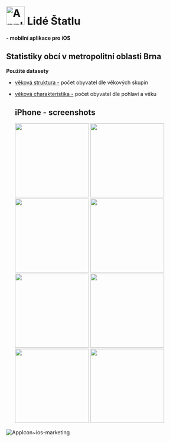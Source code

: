 # <img src="https://github.com/user-attachments/assets/6bc52aeb-14eb-4011-a976-53147967a16b" alt="AppIcon" width="50" height="50" />  Lidé Štatlu
#### - mobilní aplikace pro iOS

## Statistiky obcí v metropolitní oblasti Brna

**Použité datasety**
- [věková struktura -](https://data.brno.cz/datasets/mestobrno::v%C4%9Bkov%C3%A1-struktura-a-index-st%C3%A1%C5%99%C3%AD-v-obc%C3%ADch-bmo-age-structure-and-age-index-in-bma-municipal/explore?location=0.039516%2C16.635582%2C0.00&showTable=true) počet obyvatel dle věkových skupin
- [věková charakteristika -](https://data.brno.cz/datasets/mestobrno::v%C4%9Bkov%C3%A9-charakteristiky-obyvatelstva-bmo-age-characteristics-of-the-population-of-bma/explore?location=0.000004%2C16.635582%2C0.00&showTable=true) počet obyvatel dle pohlaví a věku

  ## iPhone - screenshots

  <img src="https://github.com/user-attachments/assets/9d800979-644c-4213-a742-2fd85a64507c" alt="" width="200" />
  <img src="https://github.com/user-attachments/assets/e24ff3cb-1e61-43ce-988c-cd26e0720fb3" alt="" width="200" />
  <img src="https://github.com/user-attachments/assets/7460e45c-c539-4fd9-b161-48f9b7e05612" alt="" width="200" />
  <img src="https://github.com/user-attachments/assets/7b12d1fa-b8e5-446e-98b0-171c3295b49e" alt="" width="200" />
  <img src="https://github.com/user-attachments/assets/0a479231-8323-41c0-805e-98ee095e8b63" alt="" width="200" />
  <img src="https://github.com/user-attachments/assets/21d39c5c-d775-4b6f-929f-e55c32940eec" alt="" width="200" />
  <img src="https://github.com/user-attachments/assets/d6c197ca-4ce8-4d63-ba35-8dd2301ca137" alt="" width="200" />
  <img src="https://github.com/user-attachments/assets/6b89f1c7-4dd7-4088-bdb6-945181f35d7b" alt="" width="200" />
  
![AppIcon~ios-marketing]()
